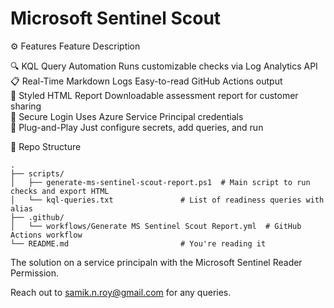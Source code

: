 # Microsoft Sentinel Scout

⚙️ Features
Feature	Description

🔍 KQL Query Automation	Runs customizable checks via Log Analytics API <br/>
📋 Real-Time Markdown Logs	Easy-to-read GitHub Actions output <br/>
📄 Styled HTML Report	Downloadable assessment report for customer sharing <br/>
🔐 Secure Login	Uses Azure Service Principal credentials <br/>
🧰 Plug-and-Play	Just configure secrets, add queries, and run <br/>

📁 Repo Structure

```
.
├── scripts/
│   ├── generate-ms-sentinel-scout-report.ps1  # Main script to run checks and export HTML
│   └── kql-queries.txt               # List of readiness queries with alias
├── .github/
│   └── workflows/Generate MS Sentinel Scout Report.yml  # GitHub Actions workflow
└── README.md                         # You're reading it

```

The solution on a service principaln with the 
Microsoft Sentinel Reader Permission.


Reach out to samik.n.roy@gmail.com for any queries.
